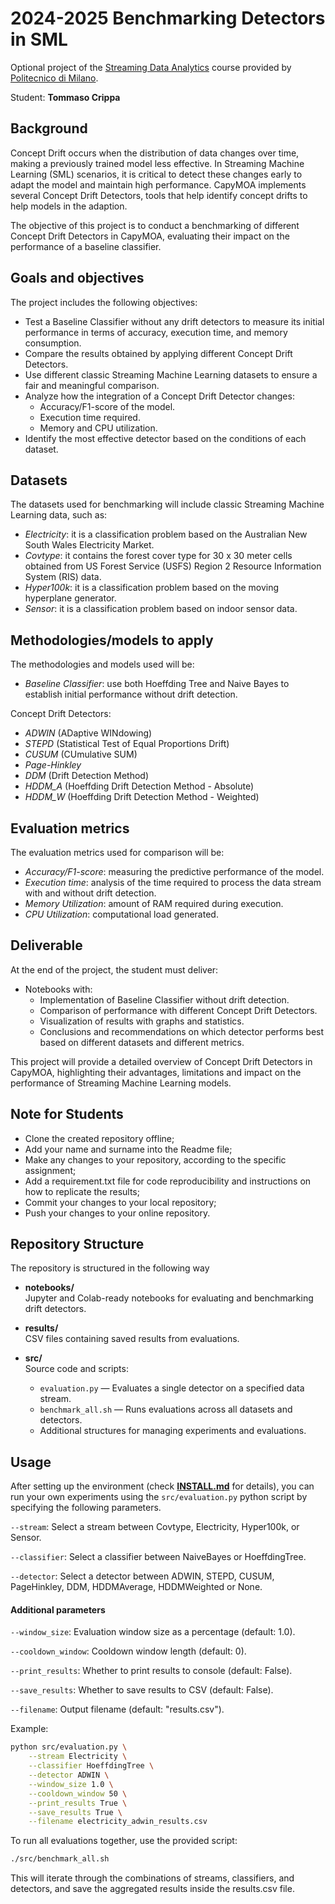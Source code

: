 # 2024-2025 Benchmarking Detectors in SML

Optional project of the [Streaming Data Analytics](http://emanueledellavalle.org/teaching/streaming-data-analytics-2023-24/) course provided by [Politecnico di Milano](https://www11.ceda.polimi.it/schedaincarico/schedaincarico/controller/scheda_pubblica/SchedaPublic.do?&evn_default=evento&c_classe=811164&polij_device_category=DESKTOP&__pj0=0&__pj1=d563c55e73c3035baf5b0bab2dda086b).

Student: **Tommaso Crippa**

## Background
Concept Drift occurs when the distribution of data changes over time, making a previously trained model less effective. In Streaming Machine Learning (SML) scenarios, it is critical to detect these changes early to adapt the model and maintain high performance. CapyMOA implements several Concept Drift Detectors, tools that help identify concept drifts to help models in the adaption. 

The objective of this project is to conduct a benchmarking of different Concept Drift Detectors in CapyMOA, evaluating their impact on the performance of a baseline classifier.

## Goals and objectives
The project includes the following objectives:
- Test a Baseline Classifier without any drift detectors to measure its initial performance in terms of accuracy, execution time, and memory consumption.
- Compare the results obtained by applying different Concept Drift Detectors.
- Use different classic Streaming Machine Learning datasets to ensure a fair and meaningful comparison.
- Analyze how the integration of a Concept Drift Detector changes:
  - Accuracy/F1-score of the model.
  - Execution time required.
  - Memory and CPU utilization.
- Identify the most effective detector based on the conditions of each dataset.

## Datasets
The datasets used for benchmarking will include classic Streaming Machine Learning data, such as:
- *Electricity*: it is a classification problem based on the Australian New South Wales Electricity Market.
- *Covtype*: it contains the forest cover type for 30 x 30 meter cells obtained from US Forest Service (USFS) Region 2 Resource Information System (RIS) data.
- *Hyper100k*: it is a classification problem based on the moving hyperplane generator.
- *Sensor*: it is a classification problem based on indoor sensor data.

## Methodologies/models to apply
The methodologies and models used will be:
- *Baseline Classifier*: use both Hoeffding Tree and Naive Bayes to establish initial performance without drift detection.

Concept Drift Detectors:
- *ADWIN* (ADaptive WINdowing)
- *STEPD* (Statistical Test of Equal Proportions Drift)
- *CUSUM* (CUmulative SUM)
- *Page-Hinkley*
- *DDM* (Drift Detection Method)
- *HDDM_A* (Hoeffding Drift Detection Method - Absolute)
- *HDDM_W* (Hoeffding Drift Detection Method - Weighted)

## Evaluation metrics
The evaluation metrics used for comparison will be:
- *Accuracy/F1-score*: measuring the predictive performance of the model.
- *Execution time*: analysis of the time required to process the data stream with and without drift detection.
- *Memory Utilization*: amount of RAM required during execution.
- *CPU Utilization*: computational load generated.

## Deliverable
At the end of the project, the student must deliver:
- Notebooks with:
  - Implementation of Baseline Classifier without drift detection.
  - Comparison of performance with different Concept Drift Detectors.
  - Visualization of results with graphs and statistics.
  - Conclusions and recommendations on which detector performs best based on different datasets and different metrics.
    
This project will provide a detailed overview of Concept Drift Detectors in CapyMOA, highlighting their advantages, limitations and impact on the performance of Streaming Machine Learning models.

## Note for Students
- Clone the created repository offline;
- Add your name and surname into the Readme file;
- Make any changes to your repository, according to the specific assignment;
- Add a requirement.txt file for code reproducibility and instructions on how to replicate the results;
- Commit your changes to your local repository;
- Push your changes to your online repository.


## Repository Structure

The repository is structured in the following way

- **notebooks/**  
  Jupyter and Colab-ready notebooks for evaluating and benchmarking drift detectors.

- **results/**  
  CSV files containing saved results from evaluations.

- **src/**  
  Source code and scripts:  
  - `evaluation.py` — Evaluates a single detector on a specified data stream.  
  - `benchmark_all.sh` — Runs evaluations across all datasets and detectors.  
  - Additional structures for managing experiments and evaluations.

## Usage


After setting up the environment (check [**INSTALL.md**](INSTALL.md) for details), you can run your own experiments using the ```src/evaluation.py``` python script by specifying the following parameters.

```--stream```: Select a stream between Covtype, Electricity, Hyper100k, or Sensor.

```--classifier```: Select a classifier between NaiveBayes or HoeffdingTree.

```--detector```: Select a detector between ADWIN, STEPD, CUSUM, PageHinkley, DDM, HDDMAverage, HDDMWeighted or None.

#### Additional parameters

```--window_size```: Evaluation window size as a percentage (default: 1.0).

```--cooldown_window```: Cooldown window length (default: 0).

```--print_results```: Whether to print results to console (default: False).

```--save_results```: Whether to save results to CSV (default: False).

```--filename```: Output filename (default: "results.csv").

Example:
```bash
python src/evaluation.py \
    --stream Electricity \
    --classifier HoeffdingTree \
    --detector ADWIN \
    --window_size 1.0 \
    --cooldown_window 50 \
    --print_results True \
    --save_results True \
    --filename electricity_adwin_results.csv
```

To run all evaluations together, use the provided script:

```bash
./src/benchmark_all.sh
```

This will iterate through the combinations of streams, classifiers, and detectors, and save the aggregated results inside the results.csv file.